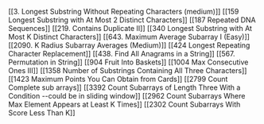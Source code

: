 [[3. Longest Substring Without Repeating Characters (medium)]]
[[159 Longest Substring with At Most 2 Distinct Characters]]
[[187 Repeated DNA Sequences]]
[[219. Contains Duplicate II]]
[[340 Longest Substring with At Most K Distinct Characters]]
[[643. Maximum Average Subarray I (Easy)]]
[[2090. K Radius Subarray Averages (Medium)]]
[[424 Longest Repeating Character Replacement]]
[[438. Find All Anagrams in a String]]
[[567. Permutation in String]]
[[904 Fruit Into Baskets]]
[[1004 Max Consecutive Ones III]]
[[1358 Number of Substrings Containing All Three Characters]]
[[1423  Maximum Points You Can Obtain from Cards]]
[[2799 Count Complete sub arrays]]
[[3392  Count Subarrays of Length Three With a Condition --could be in sliding window]]
[[2962 Count Subarrays Where Max Element Appears at Least K Times]]
[[2302 Count Subarrays With Score Less Than K]]
